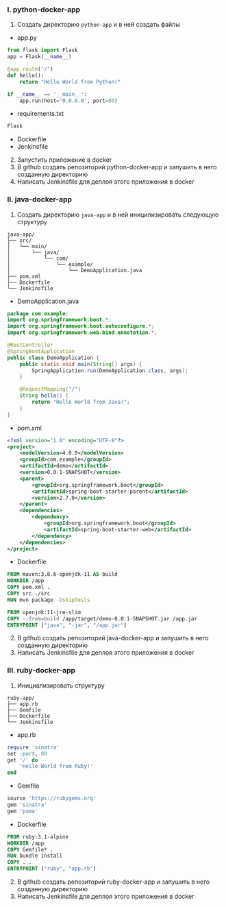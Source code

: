 ### I. python-docker-app
1) Создать директорию `python-app` и в ней создать файлы
- app.py
```python
from flask import Flask
app = Flask(__name__)

@app.route('/')
def hello():
    return "Hello World from Python!"

if __name__ == '__main__':
    app.run(host='0.0.0.0', port=80)
```
- requirements.txt
```txt
Flask
```
- Dockerfile
- Jenkinsfile

2) Запустить приложение в docker
3) В github создать репозиторий python-docker-app и запушить в него созданную директорию
4) Написать Jenkinsfile для деплоя этого приложения в docker

### II. java-docker-app
1) Создать директорию `java-app` и в ней иницилизировать следующую структуру
```text
java-app/
├── src/
│   └── main/
│       └── java/
│           └── com/
│               └── example/
│                   └── DemoApplication.java
├── pom.xml
├── Dockerfile
└── Jenkinsfile
```
- DemoApplication.java
```java
package com.example;
import org.springframework.boot.*;
import org.springframework.boot.autoconfigure.*;
import org.springframework.web.bind.annotation.*;

@RestController
@SpringBootApplication
public class DemoApplication {
    public static void main(String[] args) {
        SpringApplication.run(DemoApplication.class, args);
    }

    @RequestMapping("/")
    String hello() {
        return "Hello World from Java!";
    }
}
```
- pom.xml
```xml
<?xml version="1.0" encoding="UTF-8"?>
<project>
    <modelVersion>4.0.0</modelVersion>
    <groupId>com.example</groupId>
    <artifactId>demo</artifactId>
    <version>0.0.1-SNAPSHOT</version>
    <parent>
        <groupId>org.springframework.boot</groupId>
        <artifactId>spring-boot-starter-parent</artifactId>
        <version>2.7.0</version>
    </parent>
    <dependencies>
        <dependency>
            <groupId>org.springframework.boot</groupId>
            <artifactId>spring-boot-starter-web</artifactId>
        </dependency>
    </dependencies>
</project>
```
- Dockerfile
```dockerfile
FROM maven:3.8.6-openjdk-11 AS build
WORKDIR /app
COPY pom.xml .
COPY src ./src
RUN mvn package -DskipTests

FROM openjdk:11-jre-slim
COPY --from=build /app/target/demo-0.0.1-SNAPSHOT.jar /app.jar
ENTRYPOINT ["java", "-jar", "/app.jar"]
```
2) В github создать репозиторий java-docker-app и запушить в него созданную директорию
3) Написать Jenkinsfile для деплоя этого приложения в docker
### III. ruby-docker-app
1) Инициализировать структуру
```text
ruby-app/
├── app.rb
├── Gemfile
├── Dockerfile
└── Jenkinsfile
```
- app.rb
```ruby
require 'sinatra'
set :port, 80
get '/' do
    'Hello World from Ruby!'
end
```
- Gemfile
```ruby
source 'https://rubygems.org'
gem 'sinatra'
gem 'puma'
```
- Dockerfile
```dockerfile
FROM ruby:3.1-alpine
WORKDIR /app
COPY Gemfile* .
RUN bundle install
COPY . .
ENTRYPOINT ["ruby", "app.rb"]
```
2) В github создать репозиторий ruby-docker-app и запушить в него созданную директорию
3) Написать Jenkinsfile для деплоя этого приложения в docker
